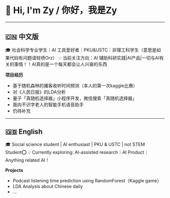 # 👋 Hi, I'm Zy / 你好，我是Zy

---

## 🇨🇳 中文版

🎓 社会科学专业学生｜AI 工具爱好者｜PKU&USTC｜非理工科学生（意思是如果代码有问题请轻喷Orz）
💡 当前关注方向：AI 辅助科研实践|AI产品|一切与AI有关的事情！！AI真的是一个每天都会让人兴奋的东西

**项目经历**
- 基于随机森林的播客收听时间预测（本人的第一次kaggle比赛）
- 对《人民日报》的LDA分析
- 量子「真随机选择器」小程序开发，微信搜索「真随机选择器」
- 面向不识字老人的智能手机语音助手
- 仍待补充

---

## 🇬🇧 English

🎓 Social science student | AI enthusiast | PKU & USTC | not STEM Student⭕️
💡 Currently exploring: AI-assisted research｜AI Product｜Anything related AI！

**Projects**
- Podcast listening time prediction using RandomForest（Kaggle game）
- LDA Analysis about Chinese daily
- ...

